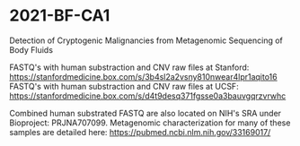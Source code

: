 # 2021-BF-CA1
Detection of Cryptogenic Malignancies from Metagenomic Sequencing of Body Fluids



FASTQ's with human substraction and CNV raw files at Stanford: https://stanfordmedicine.box.com/s/3b4sl2a2vsny810nwear4lpr1aqito16
FASTQ's with human substraction and CNV raw files at UCSF: https://stanfordmedicine.box.com/s/d4t9desq371fgsse0a3bauvgqrzvrwhc

Combined human substrated FASTQ are also located on NIH's SRA under Bioproject: PRJNA707099. Metagenomic characterization for many of these samples are detailed here: https://pubmed.ncbi.nlm.nih.gov/33169017/
